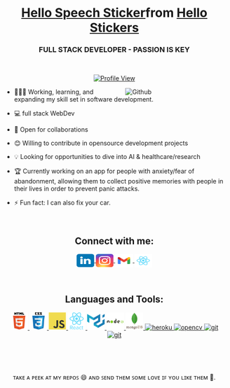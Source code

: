 <h1 align="center">
  <div class="tenor-gif-embed" data-postid="14814839" data-share-method="host" data-aspect-ratio="1" data-width="100%"><a href="https://tenor.com/view/hello-speech-bubble-comic-hi-gif-14814839">Hello Speech Sticker</a>from <a href="https://tenor.com/search/hello-stickers">Hello Stickers</a></div> <script type="text/javascript" async src="https://tenor.com/embed.js"></script>
<h3 align="center">FULL STACK DEVELOPER - PASSION IS KEY</h3>
</h1>

<br/>

<p align="center">
  <a 
href="https://alice-jost.netlify.app/">
  <img src="https://www.debufonts.com/wp-content/uploads/2018/03/debufonts-portfolio-768x432.png" width="135" alt="Profile View" /> 
  </a>
</p>



<img width="45%" align="right" alt="Github" src="https://raw.githubusercontent.com/onimur/.github/master/.resources/git-header.svg" />

- 👨🏽‍💻 Working, learning, and expanding my skill set in software development. <br/>

- 💻 full stack WebDev

- 🤝 Open for collaborations<br/>

- 😊 Willing to contribute in opensource development projects<br/>

- 💡 Looking for opportunities to dive into AI & healthcare/research <br/>

- 🏆 Currently working on an app for people with anxiety/fear of abandonment, allowing them to collect positive memories with people in their lives in order to prevent panic attacks.

- ⚡ Fun fact: I can also fix your car.<br/>
<br/>
  


  <h2 align="center">Connect with me:</h2>
<p align="center">
  <a href="https://www.linkedin.com/in/jost-alice/" target="blank">
    <img align="center" src="https://github.com/edent/SuperTinyIcons/blob/master/images/svg/linkedin.svg" alt="Alice's LinkedIn" height="30" width="40" />
  </a>
  <a href="https://www.instagram.com/alice.xix/" target="blank">
    <img align="center" src="https://github.com/edent/SuperTinyIcons/blob/master/images/svg/instagram.svg" alt="@alice.xix" height="30" width="40" />
  </a>
  <a href="mailto:alice.jost@outlook.de" target="blank">
    <img align="center" src="https://github.com/edent/SuperTinyIcons/blob/master/images/svg/gmail.svg" alt="alice.jost@outlook.de" height="30" width="40" />
  </a>
  <a href="https://alice-jost.netlify.app/" target="blank">
    <img align="center" src="https://github.com/edent/SuperTinyIcons/blob/master/images/svg/react.svg" alt="my website" height="30" width="40" />
  </a>
</p>

<br/>




<h2 align="center">Languages and Tools:</h2>
<p align="center">
  <a href="https://www.w3.org/html/" target="_blank">
    <img src="https://github.com/devicons/devicon/blob/master/icons/html5/html5-original-wordmark.svg" alt="html5" width="40" height="40"/>
  </a>
  <a href="https://www.w3schools.com/css/" target="_blank">
    <img src="https://github.com/devicons/devicon/blob/master/icons/css3/css3-original-wordmark.svg" alt="css3" width="40" height="40"/>
  </a>
  <a href="https://developer.mozilla.org/en-US/docs/Web/JavaScript" target="_blank">
    <img src="https://github.com/devicons/devicon/blob/master/icons/javascript/javascript-original.svg" alt="javascript" width="40" height="40"/>
  </a>
  <a href="https://reactjs.org/" target="_blank">
    <img src="https://github.com/devicons/devicon/blob/master/icons/react/react-original-wordmark.svg" alt="react" width="40" height="40"/>
  </a>
  <a href="https://material-ui.com/" target="_blank">
    <img src="https://github.com/devicons/devicon/blob/master/icons/materialui/materialui-original.svg" alt="materialUI" width="40" height="40"/>
  </a>
  <a href="https://nodejs.org" target="_blank">
    <img src="https://github.com/devicons/devicon/blob/master/icons/nodejs/nodejs-original-wordmark.svg" alt="nodejs" width="40" height="40"/>
  </a>
  <a href="https://www.mongodb.com/" target="_blank">
    <img src="https://github.com/devicons/devicon/blob/master/icons/mongodb/mongodb-original-wordmark.svg" alt="mongodb" width="40" height="40"/>
  </a>
  <a href="https://heroku.com" target="_blank">
    <img src="https://www.vectorlogo.zone/logos/heroku/heroku-icon.svg" alt="heroku" width="40" height="40"/>
  </a>
  <a href="https://opencv.org/" target="_blank">
    <img src="https://www.vectorlogo.zone/logos/opencv/opencv-icon.svg" alt="opencv" width="40" height="40"/>
  </a>
  <a href="https://git-scm.com/" target="_blank">
    <img src="https://www.vectorlogo.zone/logos/git-scm/git-scm-icon.svg" alt="git" width="40" height="40"/>
  </a>
  <a href="http://expressjs.com/" target="_blank">
    <img src="https://iotbyhvm.ooo/wp-content/uploads/2019/01/expressjs.png" alt="git" width="40" height="40"/>
  </a>
</p>
<br/>
<br/>


</br>

<p align="center">
  ᴛᴀᴋᴇ ᴀ ᴘᴇᴇᴋ ᴀᴛ ᴍʏ ʀᴇᴘᴏꜱ 😄 ᴀɴᴅ ꜱᴇɴᴅ ᴛʜᴇᴍ ꜱᴏᴍᴇ ʟᴏᴠᴇ ɪꜰ ʏᴏᴜ ʟɪᴋᴇ ᴛʜᴇᴍ 🌟.
</p>
